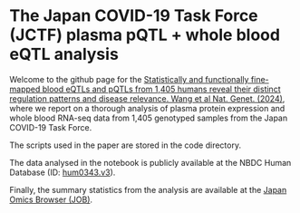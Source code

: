 # The Japan COVID-19 Task Force (JCTF) plasma pQTL + whole blood eQTL analysis

Welcome to the github page for the [Statistically and functionally fine-mapped blood eQTLs and pQTLs from 1,405 humans reveal their distinct regulation patterns and disease relevance. Wang et al Nat. Genet. (2024)]( https://www.nature.com/articles/s41588-024-01896-3), where we report on a thorough analysis of plasma protein expression and whole blood RNA-seq data from 1,405 genotyped samples from the Japan COVID-19 Task Force.

The scripts used in the paper are stored in the code directory.

The data analysed in the notebook is publicly available at the NBDC Human Database (ID: [hum0343.v3](https://humandbs.dbcls.jp/en/hum0343-v3)).

Finally, the summary statistics from the analysis are available at the [Japan Omics Browser (JOB)](https://japan-omics.jp).
